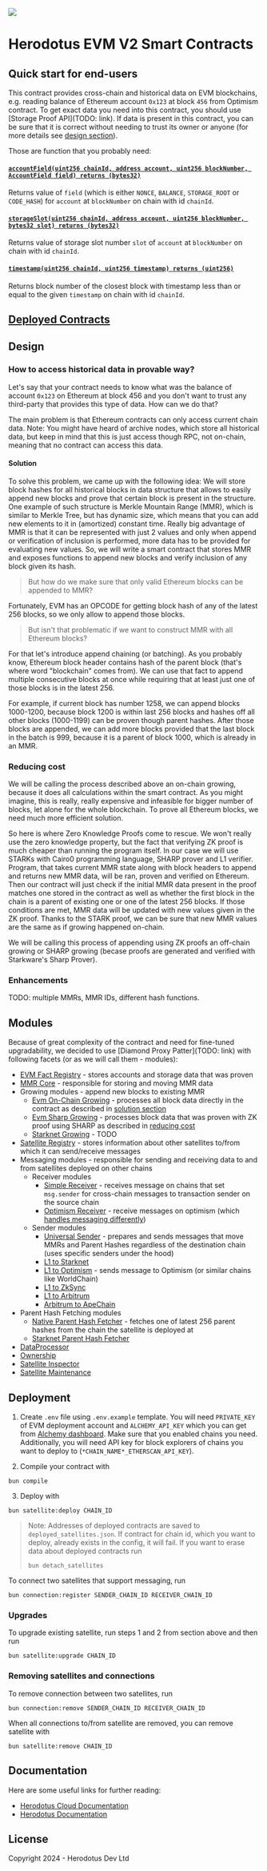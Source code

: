 ![](/banner.png)

# Herodotus EVM V2 Smart Contracts

## Quick start for end-users

This contract provides cross-chain and historical data on EVM blockchains, e.g. reading balance of Ethereum account `0x123` at block `456` from Optimism contract. To get exact data you need into this contract, you should use [Storage Proof API](TODO: link). If data is present in this contract, you can be sure that it is correct without needing to trust its owner or anyone (for more details see [design section](#design)).

Those are function that you probably need:

#### [`accountField(uint256 chainId, address account, uint256 blockNumber, AccountField field) returns (bytes32)`](./src/interfaces/modules/IEvmFactRegistryModule.sol#L44-L45)

Returns value of `field` (which is either `NONCE`, `BALANCE`, `STORAGE_ROOT` or `CODE_HASH`) for `account` at `blockNumber` on chain with id `chainId`.

#### [`storageSlot(uint256 chainId, address account, uint256 blockNumber, bytes32 slot) returns (bytes32)`](./src/interfaces/modules/IEvmFactRegistryModule.sol#L47-L48)

Returns value of storage slot number `slot` of `account` at `blockNumber` on chain with id `chainId`.

#### [`timestamp(uint256 chainId, uint256 timestamp) returns (uint256)`](./src/interfaces/modules/IEvmFactRegistryModule.sol#L49-50)

Returns block number of the closest block with timestamp less than or equal to the given `timestamp` on chain with id `chainId`.

## [Deployed Contracts](/deployed_satellites.json)

## Design

### How to access historical data in provable way?

Let's say that your contract needs to know what was the balance of account `0x123` on Ethereum at block 456 and you don't want to trust any third-party that provides this type of data. How can we do that?

The main problem is that Ethereum contracts can only access current chain data. Note: You might have heard of archive nodes, which store all historical data, but keep in mind that this is just access though RPC, not on-chain, meaning that no contract can access this data.

#### Solution

To solve this problem, we came up with the following idea: We will store block hashes for all historical blocks in data structure that allows to easily append new blocks and prove that certain block is present in the structure. One example of such structure is Merkle Mountain Range (MMR), which is similar to Merkle Tree, but has dynamic size, which means that you can add new elements to it in (amortized) constant time. Really big advantage of MMR is that it can be represented with just 2 values and only when append or verification of inclusion is performed, more data has to be provided for evaluating new values. So, we will write a smart contract that stores MMR and exposes functions to append new blocks and verify inclusion of any block given its hash.

> But how do we make sure that only valid Ethereum blocks can be appended to MMR?

Fortunately, EVM has an OPCODE for getting block hash of any of the latest 256 blocks, so we only allow to append those blocks.

> But isn't that problematic if we want to construct MMR with all Ethereum blocks?

For that let's introduce append chaining (or batching). As you probably know, Ethereum block header contains hash of the parent block (that's where word "blockchain" comes from). We can use that fact to append multiple consecutive blocks at once while requiring that at least just one of those blocks is in the latest 256.

For example, if current block has number 1258, we can append blocks 1000-1200, because block 1200 is within last 256 blocks and hashes off all other blocks (1000-1199) can be proven though parent hashes. After those blocks are appended, we can add more blocks provided that the last block in the batch is 999, because it is a parent of block 1000, which is already in an MMR.

### Reducing cost

We will be calling the process described above an on-chain growing, because it does all calculations within the smart contract. As you might imagine, this is really, really expensive and infeasible for bigger number of blocks, let alone for the whole blockchain. To prove all Ethereum blocks, we need much more efficient solution.

So here is where Zero Knowledge Proofs come to rescue. We won't really use the zero knowledge property, but the fact that verifying ZK proof is much cheaper than running the program itself. In our case we will use STARKs with Cairo0 programming language, SHARP prover and L1 verifier. Program, that takes current MMR state along with block headers to append and returns new MMR data, will be ran, proven and verified on Ethereum. Then our contract will just check if the initial MMR data present in the proof matches one stored in the contract as well as whether the first block in the chain is a parent of existing one or one of the latest 256 blocks. If those conditions are met, MMR data will be updated with new values given in the ZK proof. Thanks to the STARK proof, we can be sure that new MMR values are the same as if growing happened on-chain.

We will be calling this process of appending using ZK proofs an off-chain growing or SHARP growing (becase proofs are generated and verified with Starkware's Sharp Prover).

### Enhancements

TODO: multiple MMRs, MMR IDs, different hash functions.

## Modules

Because of great complexity of the contract and need for fine-tuned upgradability, we decided to use [Diamond Proxy Patter](TODO: link) with following facets (or as we will call them - modules):

- [EVM Fact Registry](./src/modules/EvmFactRegistryModule.sol) - stores accounts and storage data that was proven
- [MMR Core](./src/modules/MmrCoreModule.sol) - responsible for storing and moving MMR data
- Growing modules - append new blocks to existing MMR
  - [Evm On-Chain Growing](./src/modules/growing/EvmOnChainGrowingModule.sol) - processes all block data directly in the contract as described in [solution section](#solution)
  - [Evm Sharp Growing](./src/modules/growing/EvmSharpMmrGrowingModule.sol) - processes block data that was proven with ZK proof using SHARP as described in [reducing cost](#reducing-cost)
  - [Starknet Growing](./src/modules/growing/StarknetSharpMmrGrowingModule.sol) - TODO
- [Satellite Registry](./src/modules/SatelliteConnectionRegistryModule.sol) - stores information about other satellites to/from which it can send/receive messages
- Messaging modules - responsible for sending and receiving data to and from satellites deployed on other chains
  - Receiver modules
    - [Simple Receiver](./src/modules/messaging/receiver/SimpleReceiverModule.sol) - receives message on chains that set `msg.sender` for cross-chain messages to transaction sender on the source chain
    - [Optimism Receiver](./src/modules/messaging/receiver/OptimismReceiverModule.sol) - receive messages on optimism (which [handles messaging differently](./src/modules/messaging/receiver/OptimismReceiverModule.sol#L12-L17))
  - Sender modules
    - [Universal Sender](./src/modules/messaging/sender/UniversalSenderModule.sol) - prepares and sends messages that move MMRs and Parent Hashes regardless of the destination chain (uses specific senders under the hood)
    - [L1 to Starknet](./src/modules/messaging/sender/L1ToStarknetSenderModule.sol)
    - [L1 to Optimism](./src/modules/messaging/sender/L1ToOptimismSenderModule.sol) - sends message to Optimism (or similar chains like WorldChain)
    - [L1 to ZkSync](./src/modules/messaging/sender/L1ToZkSyncSenderModule.sol)
    - [L1 to Arbitrum](./src/modules/messaging/sender/L1ToArbitrumSenderModule.sol)
    - [Arbitrum to ApeChain](./src/modules/messaging/sender/ArbitrumToApeChainSenderModule.sol)
- Parent Hash Fetching modules
  - [Native Parent Hash Fetcher]() - fetches one of latest 256 parent hashes from the chain the satellite is deployed at
  - [Starknet Parent Hash Fetcher]()
- [DataProcessor]()
- [Ownership]()
- [Satellite Inspector]()
- [Satellite Maintenance]()

## Deployment

1. Create `.env` file using `.env.example` template. You will need `PRIVATE_KEY` of EVM deployment account and `ALCHEMY_API_KEY` which you can get from [Alchemy dashboard](https://dashboard.alchemy.com). Make sure that you enabled chains you need. Additionally, you will need API key for block explorers of chains you want to deploy to (`*CHAIN_NAME*_ETHERSCAN_API_KEY`).

2. Compile your contract with

```
bun compile
```

3. Deploy with

```
bun satellite:deploy CHAIN_ID
```

> Note: Addresses of deployed contracts are saved to `deployed_satellites.json`. If contract for chain id, which you want to deploy, already exists in the config, it will fail. If you want to erase data about deployed contracts run
>
> ```
> bun detach_satellites
> ```

To connect two satellites that support messaging, run

```
bun connection:register SENDER_CHAIN_ID RECEIVER_CHAIN_ID
```

### Upgrades

To upgrade existing satellite, run steps 1 and 2 from section above and then run

```
bun satellite:upgrade CHAIN_ID
```

### Removing satellites and connections

To remove connection between two satellites, run

```
bun connection:remove SENDER_CHAIN_ID RECEIVER_CHAIN_ID
```

When all connections to/from satellite are removed, you can remove satellite with

```
bun satellite:remove CHAIN_ID
```

## Documentation

Here are some useful links for further reading:

- [Herodotus Cloud Documentation](https://docs.herodotus.cloud)
- [Herodotus Documentation](https://docs.herodotus.dev)

## License

Copyright 2024 - Herodotus Dev Ltd
